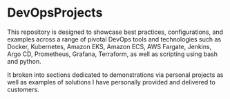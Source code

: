 # DevOpsProjects



This repository is designed to showcase best practices, configurations, and examples across a range of pivotal DevOps tools and technologies such as Docker, Kubernetes, Amazon EKS, Amazon ECS, AWS Fargate, Jenkins, Argo CD, Prometheus, Grafana, Terraform, as well as scripting using bash and python.

It broken into sections dedicated to demonstrations via personal projects as well as examples of solutions I have personally provided and delivered to customers.
